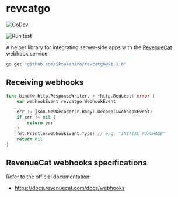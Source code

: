 # revcatgo

[![GoDev][godev-image]][godev-url]

![Run test](https://github.com/iktakahiro/revcatgo/workflows/Run%20test/badge.svg?branch=main)

A helper library for integrating server-side apps with the [RevenueCat](https://www.revenuecat.com) webhook service.

```bash
go get "github.com/iktakahiro/revcatgo@v1.1.0"
```

## Receiving webhooks

```go
func bind(w http.ResponseWriter, r *http.Request) error {
    var webhookEvent revcatgo.WebhookEvent

    err := json.NewDecoder(r.Body).Decode(&webhookEvent)
    if err != nil {
        return err
    }
    fmt.Println(webhookEvent.Type) // e.g. "INITIAL_PURCHASE"
    return nil
}
```

## RevenueCat webhooks specifications

Refer to the official documentation:

* <https://docs.revenuecat.com/docs/webhooks>

[godev-image]: https://pkg.go.dev/badge/github.com/iktakahiro/revcatgo
[godev-url]: https://pkg.go.dev/github.com/iktakahiro/revcatgo
